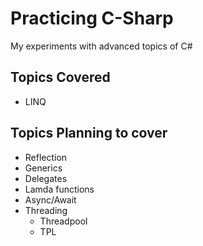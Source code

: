 # Practicing C-Sharp  
My experiments with advanced topics of C#

## Topics Covered
- LINQ

## Topics Planning to cover
- Reflection
- Generics
- Delegates
- Lamda functions
- Async/Await
- Threading
  - Threadpool
  - TPL
